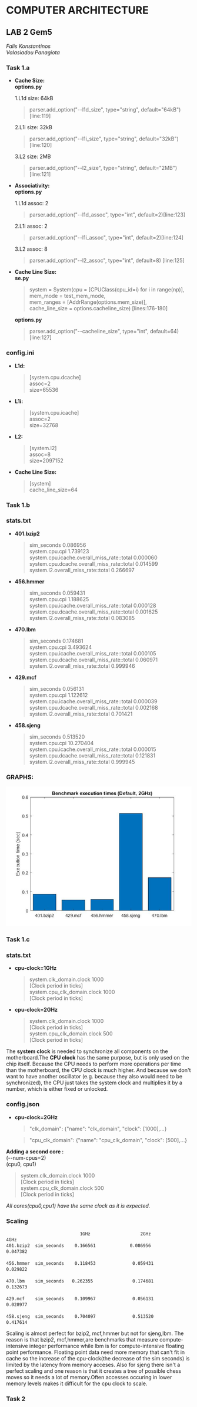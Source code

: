 # COMPUTER ARCHITECTURE
## LAB 2  Gem5

_Falis Konstantinos_  
_Valasiadou Panagiota_

### **Task 1.a** 


* **Cache Size:**   
**options.py**

  1.L1d size: 64kB 
  > parser.add_option("--l1d_size", type="string", default="64kB")[line:119]   

  2.L1i size: 32kB    
  > parser.add_option("--l1i_size", type="string", default="32kB")[line:120]

  3.L2 size: 2MB  
  >parser.add_option("--l2_size", type="string", default="2MB")[line:121]  

* **Associativity:**  
**options.py**  

  1.L1d assoc: 2    
  >parser.add_option("--l1d_assoc", type="int", default=2)[line:123]  
   
   2.L1i assoc: 2  
   >parser.add_option("--l1i_assoc", type="int", default=2)[line:124]    
   
   3.L2 assoc: 8  
   >parser.add_option("--l2_assoc", type="int", default=8) [line:125]
 

 * **Cache Line Size:**  
  **se.py**

   >system = System(cpu = [CPUClass(cpu_id=i) for i in range(np)],   
                mem_mode = test_mem_mode,  
                mem_ranges = [AddrRange(options.mem_size)],  
                cache_line_size = options.cacheline_size)   [lines:176-180]

    **options.py**  
    >parser.add_option("--cacheline_size", type="int", default=64) [line:127]
  

  ### **config.ini**  

* **L1d:**  
  
  >[system.cpu.dcache]  
  assoc=2  
  size=65536

* **L1i:**  
  
  >[system.cpu.icache]  
  assoc=2  
  size=32768

* **L2:**  

  >[system.l2]  
  assoc=8  
  size=2097152

* **Cache Line Size:**  
  >[system]  
  cache_line_size=64

### **Task 1.b** 
### **stats.txt**  

* **401.bzip2**  
	>sim_seconds                                 0.086956   
	system.cpu.cpi                               1.739123    
	system.cpu.icache.overall_miss_rate::total   0.000060  
    system.cpu.dcache.overall_miss_rate::total   0.014599   
    system.l2.overall_miss_rate::total           0.266697  

* **456.hmmer**
	>sim_seconds                                  0.059431   
	system.cpu.cpi                               1.188625   
	system.cpu.icache.overall_miss_rate::total   0.000128  
    system.cpu.dcache.overall_miss_rate::total   0.001625   
    system.l2.overall_miss_rate::total           0.083085   

 * **470.lbm**   
	>sim_seconds                                  0.174681   
	system.cpu.cpi                               3.493624  
	system.cpu.icache.overall_miss_rate::total   0.000105  
    system.cpu.dcache.overall_miss_rate::total   0.060971   
    system.l2.overall_miss_rate::total           0.999946   
   
* **429.mcf**   
	>sim_seconds                                  0.056131  
	system.cpu.cpi                               1.122612   
	system.cpu.icache.overall_miss_rate::total   0.000039  
	system.cpu.dcache.overall_miss_rate::total   0.002168  
    system.l2.overall_miss_rate::total           0.701421   
   
* **458.sjeng**   
	>sim_seconds                                  0.513520   
	system.cpu.cpi                               10.270404   
	system.cpu.icache.overall_miss_rate::total   0.000015  
    system.cpu.dcache.overall_miss_rate::total   0.121831  
    system.l2.overall_miss_rate::total           0.999945     
      
### **GRAPHS:**  
  

 ![**1.Execution time (sim_seconds)**](graphs/sim_seconds.jpg)

### **Task 1.c** 

### **stats.txt** 

* **cpu-clock=1GHz**  
  >system.clk_domain.clock                          1000  
   [Clock period in ticks]  
   system.cpu_clk_domain.clock                      1000   
   [Clock period in ticks]

* **cpu-clock=2GHz**  
  >system.clk_domain.clock                          1000  
   [Clock period in ticks]  
   system.cpu_clk_domain.clock                      500   
   [Clock period in ticks]


The **system clock** is needed to synchronize all components on the motherboard.The **CPU clock** has the same purpose, but is only used on the chip itself. Because the CPU needs to perform more operations per time than the motherboard, the CPU clock is much higher. And because we don't want to have another oscillator (e.g. because they also would need to be synchronized), the CPU just takes the system clock and multiplies it by a number, which is either fixed or unlocked.

### **config.json**

* **cpu-clock=2GHz**

  >"clk_domain": {"name": "clk_domain", "clock": [1000],...}

  >"cpu_clk_domain": {"name": "cpu_clk_domain", "clock": [500],...}      
  
**Adding a second core :**  
(--num-cpus=2)  
(cpu0, cpu1)
  >system.clk_domain.clock                          1000     
[Clock period in ticks]  
system.cpu_clk_domain.clock                       500   
[Clock period in ticks]

_All cores(cpu0,cpu1) have the same clock as it is expected._   

### **Scaling**  

				                1GHz			       2GHz		          4GHz
    401.bzip2  sim_seconds    0.166561             0.086956 	    	0.047382

	456.hmmer  sim_seconds    0.118453              0.059431			0.029822

    470.lbm    sim_seconds   0.262355               0.174681			0.132673

    429.mcf    sim_seconds    0.109967              0.056131			 0.028977
	
    458.sjeng  sim_seconds    0.704097              0.513520        	0.417614 
			
	
Scaling is almost perfect for bzip2, mcf,hmmer but not for sjeng,lbm.
The reason is that bzip2, mcf,hmmer,are benchmarks that measure compute-intensive integer performance while lbm is for compute-intensive floating point performance.
Floating point data need more memory that can't fit in cache so the increase of the cpu-clock(the decrease of the sim seconds) is limited by the latency from memory acceses.
Also for sjeng there isn't a perfect scaling and one reason is that it creates a tree of possible chess moves so it needs a lot of memory.Often accesses occuring in lower memory levels makes it difficult for the cpu clock to scale.


### **Task 2**
